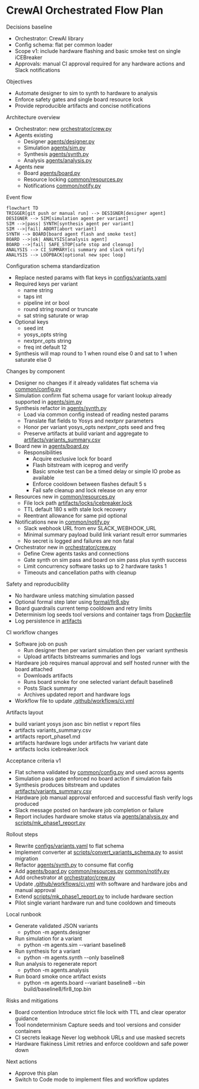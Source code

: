 # CrewAI Orchestrated Flow Plan

Decisions baseline
- Orchestrator: CrewAI library
- Config schema: flat per common loader
- Scope v1: include hardware flashing and basic smoke test on single iCEBreaker
- Approvals: manual CI approval required for any hardware actions and Slack notifications

Objectives
- Automate designer to sim to synth to hardware to analysis
- Enforce safety gates and single board resource lock
- Provide reproducible artifacts and concise notifications

Architecture overview
- Orchestrator: new [orchestrator/crew.py](orchestrator/crew.py)
- Agents existing
  - Designer [agents/designer.py](agents/designer.py)
  - Simulation [agents/sim.py](agents/sim.py)
  - Synthesis [agents/synth.py](agents/synth.py)
  - Analysis [agents/analysis.py](agents/analysis.py)
- Agents new
  - Board [agents/board.py](agents/board.py)
  - Resource locking [common/resources.py](common/resources.py)
  - Notifications [common/notify.py](common/notify.py)

Event flow

```mermaid
flowchart TD
TRIGGER[git push or manual run] --> DESIGNER[designer agent]
DESIGNER --> SIM[simulation agent per variant]
SIM -->|pass| SYNTH[synthesis agent per variant]
SIM -->|fail| ABORT[abort variant]
SYNTH --> BOARD[board agent flash and smoke test]
BOARD -->|ok| ANALYSIS[analysis agent]
BOARD -->|fail| SAFE_STOP[safe stop and cleanup]
ANALYSIS --> CI_SUMMARY[ci summary and slack notify]
ANALYSIS --> LOOPBACK[optional new spec loop]
```

Configuration schema standardization
- Replace nested params with flat keys in [configs/variants.yaml](configs/variants.yaml)
- Required keys per variant
  - name string
  - taps int
  - pipeline int or bool
  - round string round or truncate
  - sat string saturate or wrap
- Optional keys
  - seed int
  - yosys_opts string
  - nextpnr_opts string
  - freq int default 12
- Synthesis will map round to 1 when round else 0 and sat to 1 when saturate else 0

Changes by component
- Designer no changes if it already validates flat schema via [common/config.py](common/config.py)
- Simulation confirm flat schema usage for variant lookup already supported in [agents/sim.py](agents/sim.py)
- Synthesis refactor in [agents/synth.py](agents/synth.py)
  - Load via common config instead of reading nested params
  - Translate flat fields to Yosys and nextpnr parameters
  - Honor per variant yosys_opts nextpnr_opts seed and freq
  - Preserve artifacts at build variant and aggregate to [artifacts/variants_summary.csv](artifacts/variants_summary.csv)
- Board new in [agents/board.py](agents/board.py)
  - Responsibilities
    - Acquire exclusive lock for board
    - Flash bitstream with iceprog and verify
    - Basic smoke test can be a timed delay or simple IO probe as available
    - Enforce cooldown between flashes default 5 s
    - Fail safe cleanup and lock release on any error
- Resources new in [common/resources.py](common/resources.py)
  - File lock path [artifacts/locks/icebreaker.lock](artifacts/locks/icebreaker.lock)
  - TTL default 180 s with stale lock recovery
  - Reentrant allowance for same pid optional
- Notifications new in [common/notify.py](common/notify.py)
  - Slack webhook URL from env SLACK_WEBHOOK_URL
  - Minimal summary payload build link variant result error summaries
  - No secret is logged and failures are non fatal
- Orchestrator new in [orchestrator/crew.py](orchestrator/crew.py)
  - Define Crew agents tasks and connections
  - Gate synth on sim pass and board on sim pass plus synth success
  - Limit concurrency software tasks up to 2 hardware tasks 1
  - Timeouts and cancellation paths with cleanup

Safety and reproducibility
- No hardware unless matching simulation passed
- Optional formal step later using [formal/fir8.sby](formal/fir8.sby)
- Board guardrails current temp cooldown and retry limits
- Determinism log seeds tool versions and container tags from [Dockerfile](Dockerfile)
- Log persistence in [artifacts](artifacts/)

CI workflow changes
- Software job on push
  - Run designer then per variant simulation then per variant synthesis
  - Upload artifacts bitstreams summaries and logs
- Hardware job requires manual approval and self hosted runner with the board attached
  - Downloads artifacts
  - Runs board smoke for one selected variant default baseline8
  - Posts Slack summary
  - Archives updated report and hardware logs
- Workflow file to update [\.github/workflows/ci.yml](.github/workflows/ci.yml)

Artifacts layout
- build variant yosys json asc bin netlist v report files
- artifacts variants_summary.csv
- artifacts report_phase1.md
- artifacts hardware logs under artifacts hw variant date
- artifacts locks icebreaker.lock

Acceptance criteria v1
- Flat schema validated by [common/config.py](common/config.py) and used across agents
- Simulation pass gate enforced no board action if simulation fails
- Synthesis produces bitstream and updates [artifacts/variants_summary.csv](artifacts/variants_summary.csv)
- Hardware job manual approval enforced and successful flash verify logs produced
- Slack message posted on hardware job completion or failure
- Report includes hardware smoke status via [agents/analysis.py](agents/analysis.py) and [scripts/mk_phase1_report.py](scripts/mk_phase1_report.py)

Rollout steps
- Rewrite [configs/variants.yaml](configs/variants.yaml) to flat schema
- Implement converter at [scripts/convert_variants_schema.py](scripts/convert_variants_schema.py) to assist migration
- Refactor [agents/synth.py](agents/synth.py) to consume flat config
- Add [agents/board.py](agents/board.py) [common/resources.py](common/resources.py) [common/notify.py](common/notify.py)
- Add orchestrator at [orchestrator/crew.py](orchestrator/crew.py)
- Update [\.github/workflows/ci.yml](.github/workflows/ci.yml) with software and hardware jobs and manual approval
- Extend [scripts/mk_phase1_report.py](scripts/mk_phase1_report.py) to include hardware section
- Pilot single variant hardware run and tune cooldown and timeouts

Local runbook
- Generate validated JSON variants
  - python -m agents.designer
- Run simulation for a variant
  - python -m agents.sim --variant baseline8
- Run synthesis for a variant
  - python -m agents.synth --only baseline8
- Run analysis to regenerate report
  - python -m agents.analysis
- Run board smoke once artifact exists
  - python -m agents.board --variant baseline8 --bin build/baseline8/fir8_top.bin

Risks and mitigations
- Board contention Introduce strict file lock with TTL and clear operator guidance
- Tool nondeterminism Capture seeds and tool versions and consider containers
- CI secrets leakage Never log webhook URLs and use masked secrets
- Hardware flakiness Limit retries and enforce cooldown and safe power down

Next actions
- Approve this plan
- Switch to Code mode to implement files and workflow updates